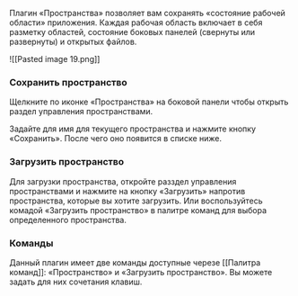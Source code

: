 Плагин «Пространства» позволяет вам сохранять «состояние рабочей области» приложения. Каждая рабочая область включает в себя разметку областей, состояние боковых панелей (свернуты или развернуты) и открытых файлов.

![[Pasted image 19.png]]

### Сохранить пространство

Щелкните по иконке «Пространства» на боковой панели чтобы открыть раздел управления пространствами.

Задайте для имя для текущего пространства и нажмите кнопку «Сохранить». После чего оно появится в списке ниже.

### Загрузить пространство

Для загрузки пространства, откройте разздел управления пространствами и нажмите на кнопку «Загрузить» напротив пространства, которые вы хотите загрузить. Или воспользуйтесь комадой «Загрузить пространство» в палитре команд для выбора определенного пространства.

### Команды

Данный плагин имеет две команды доступные черезе [[Палитра команд]]: «Пространство» и «Загрузить пространство». Вы можете задать для них сочетания клавиш.